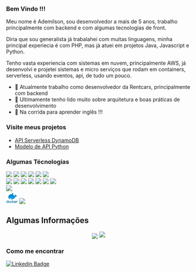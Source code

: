 ### Bem Vindo !!!
<p>
  Meu nome é Ademilson, sou desenvolvedor a mais de 5 anos, trabalho principalmente com backend e com algumas tecnologias de front. 
</p>
<p>
    Diria que sou generalista já trabalahei com muitas linguagens,
    minha principal experiecia é com PHP, mas já atuei em projetos Java, Javascript e Python.
</p>
<p>
    Tenho vasta experiencia com sistemas em nuvem, principalmente AWS, já desenvolvi e projetei sistemas e micro serviços que rodam em containers, serverless, usando eventos, api, de tudo um pouco.
</p>

- 🔭 Atualmente trabalho como desenvolvedor da Rentcars, principalmente com backend
- 🌱 Ultimamente tenho lido muito sobre arquitetura e boas práticas de desenvolvimento 
- :running: Na corrida para aprender inglês !!!

### Visite meus projetos
- [API Serverless DynamoDB](https://github.com/ademilsoncarvalho/api-node-serverless)
- [Modelo de API Python](https://github.com/ademilsoncarvalho/python_minimal_api)


### Algumas Técnologias
<code><img height="32" src="https://img.shields.io/badge/CSS-239120?&style=for-the-badge&logo=css3&logoColor=white"/></code>
<code><img height="32" src="https://img.shields.io/badge/JavaScript-F7DF1E?style=for-the-badge&logo=javascript&logoColor=black"/></code>
<code><img height="32" src="https://img.shields.io/badge/HTML5-E34F26?style=for-the-badge&logo=html5&logoColor=white"/></code>
<code><img height="32" src="https://img.shields.io/badge/Tailwind_CSS-38B2AC?style=for-the-badge&logo=tailwind-css&logoColor=white"/></code>
<code><img height="32" src="https://img.shields.io/badge/Bootstrap-563D7C?style=for-the-badge&logo=bootstrap&logoColor=white"/></code>
<code><img height="32" src="https://img.shields.io/badge/Vue.js-35495E?style=for-the-badge&logo=vue.js&logoColor=4FC08D"/></code>
<br>
<code><img height="32" src="https://img.shields.io/badge/PHP-777BB4?style=for-the-badge&logo=php&logoColor=white"/></code>
<code><img height="32" src="https://img.shields.io/badge/Java-ED8B00?style=for-the-badge&logo=java&logoColor=white"/></code>
<code><img height="32" src="https://img.shields.io/badge/Node.js-43853D?style=for-the-badge&logo=node.js&logoColor=white"/></code>
<code><img height="32" src="https://img.shields.io/badge/Python-3776AB?style=for-the-badge&logo=python&logoColor=white"/></code>
<code><img height="32" src="https://img.shields.io/badge/Django-092E20?style=for-the-badge&logo=django&logoColor=white"/></code>
<code><img height="32" src="https://img.shields.io/badge/Laravel-FF2D20?style=for-the-badge&logo=laravel&logoColor=white"/></code>
<code><img height="32" src="https://img.shields.io/badge/Spring-6DB33F?style=for-the-badge&logo=spring&logoColor=white"/></code>
<br>
<code><img height="32" src="https://img.shields.io/badge/MySQL-00000F?style=for-the-badge&logo=mysql&logoColor=white"/></code>
<br>
<code><img height="32" src="https://raw.githubusercontent.com/github/explore/80688e429a7d4ef2fca1e82350fe8e3517d3494d/topics/docker/docker.png"/></code>
<code><img height="32" src="https://img.shields.io/badge/Amazon_AWS-232F3E?style=for-the-badge&logo=amazon-aws&logoColor=white"/></code>


## Algumas Informações
<center>
     <img width="400px" align="center" src="https://github-readme-stats.vercel.app/api/top-langs/?username=ademilsoncarvalho&hide=html&layout=compact&count_private=true&hide_border=true&theme=dracula&custom_title=Linguagens+Utilizadas" />
    <img src="https://github-readme-stats.vercel.app/api?username=ademilsoncarvalho&show_icons=true&theme=dracula&count_private=true&hide=contribs,prs,issues&custom_title=Status+Github"/>
</center>

### Como me encontrar

[![Linkedin Badge](https://img.shields.io/badge/-LinkedIn-blue?style=flat-square&logo=Linkedin&logoColor=white)](https://www.linkedin.com/in/ademilson-carvalho-1b3a3615a/)
